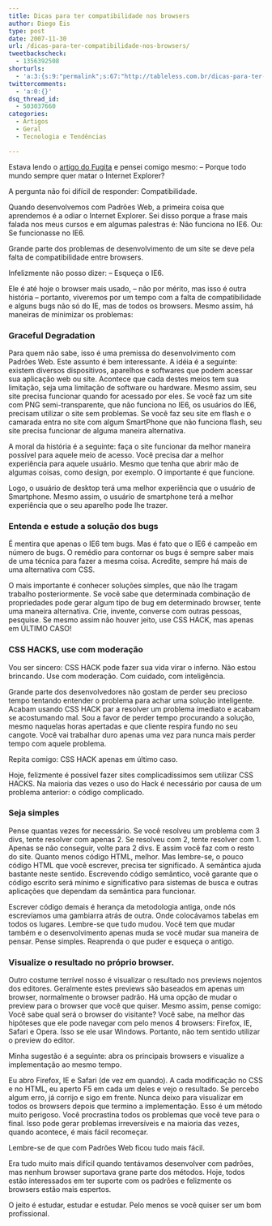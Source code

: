 ```yaml
---
title: Dicas para ter compatibilidade nos browsers
author: Diego Eis
type: post
date: 2007-11-30
url: /dicas-para-ter-compatibilidade-nos-browsers/
tweetbackscheck:
  - 1356392508
shorturls:
  - 'a:3:{s:9:"permalink";s:67:"http://tableless.com.br/dicas-para-ter-compatibilidade-nos-browsers";s:7:"tinyurl";s:26:"http://tinyurl.com/44fvbok";s:4:"isgd";s:19:"http://is.gd/vMOVgb";}'
twittercomments:
  - 'a:0:{}'
dsq_thread_id:
  - 503037660
categories:
  - Artigos
  - Geral
  - Tecnologia e Tendências

---
```

Estava lendo o [artigo do Fugita][1] e pensei comigo mesmo: &#8211; Porque todo mundo sempre quer matar o Internet Explorer?
  
A pergunta não foi difícil de responder: Compatibilidade.

Quando desenvolvemos com Padrões Web, a primeira coisa que aprendemos é a odiar o Internet Explorer. Sei disso porque a frase mais falada nos meus cursos e em algumas palestras é: Não funciona no IE6. Ou: Se funcionasse no IE6.
  
Grande parte dos problemas de desenvolvimento de um site se deve pela falta de compatibilidade entre browsers.

Infelizmente não posso dizer: &#8211; Esqueça o IE6.
  
Ele é até hoje o browser mais usado, &#8211; não por mérito, mas isso é outra história &#8211; portanto, viveremos por um tempo com a falta de compatibilidade e alguns bugs não só do IE, mas de todos os browsers. Mesmo assim, há maneiras de minimizar os problemas:

### Graceful Degradation

Para quem não sabe, isso é uma premissa do desenvolvimento com Padrões Web. Este assunto é bem interessante. A idéia é a seguinte: existem diversos dispositivos, aparelhos e softwares que podem acessar sua aplicação web ou site. Acontece que cada destes meios tem sua limitação, seja uma limitação de software ou hardware. Mesmo assim, seu site precisa funcionar quando for acessado por eles. Se você faz um site com PNG semi-transparente, que não funciona no IE6, os usuários do IE6, precisam utilizar o site sem problemas. Se você faz seu site em flash e o camarada entra no site com algum SmartPhone que não funciona flash, seu site precisa funcionar de alguma maneira alternativa.

A moral da história é a seguinte: faça o site funcionar da melhor maneira possível para aquele meio de acesso. Você precisa dar a melhor experiência para aquele usuário. Mesmo que tenha que abrir mão de algumas coisas, como design, por exemplo. O importante é que funcione.

Logo, o usuário de desktop terá uma melhor experiência que o usuário de Smartphone. Mesmo assim, o usuário de smartphone terá a melhor experiência que o seu aparelho pode lhe trazer.

### Entenda e estude a solução dos bugs

É mentira que apenas o IE6 tem bugs. Mas é fato que o IE6 é campeão em número de bugs. O remédio para contornar os bugs é sempre saber mais de uma técnica para fazer a mesma coisa. Acredite, sempre há mais de uma alternativa com CSS.

O mais importante é conhecer soluções simples, que não lhe tragam trabalho posteriormente. Se você sabe que determinada combinação de propriedades pode gerar algum tipo de bug em determinado browser, tente uma maneira alternativa. Crie, invente, converse com outras pessoas, pesquise. Se mesmo assim não houver jeito, use CSS HACK, mas apenas em ÚLTIMO CASO!

### CSS HACKS, use com moderação

Vou ser sincero: CSS HACK pode fazer sua vida virar o inferno. Não estou brincando. Use com moderação. Com cuidado, com inteligência.

Grande parte dos desenvolvedores não gostam de perder seu precioso tempo tentando entender o problema para achar uma solução inteligente. Acabam usando CSS HACK par a resolver um problema imediato e acabam se acostumando mal. Sou a favor de perder tempo procurando a solução, mesmo naquelas horas apertadas e que cliente respira fundo no seu cangote. Você vai trabalhar duro apenas uma vez para nunca mais perder tempo com aquele problema.

Repita comigo: CSS HACK apenas em último caso.

Hoje, felizmente é possível fazer sites complicadíssimos sem utilizar CSS HACKS. Na maioria das vezes o uso do Hack é necessário por causa de um problema anterior: o código complicado.

### Seja simples

Pense quantas vezes for necessário. Se você resolveu um problema com 3 divs, tente resolver com apenas 2. Se resolveu com 2, tente resolver com 1. Apenas se não conseguir, volte para 2 divs. E assim você faz com o resto do site. Quanto menos código HTML, melhor. Mas lembre-se, o pouco código HTML que você escrever, precisa ter significado. A semântica ajuda bastante neste sentido. Escrevendo código semântico, você garante que o código escrito será mínimo e significativo para sistemas de busca e outras aplicações que dependam da semântica para funcionar.

Escrever código demais é herança da metodologia antiga, onde nós escrevíamos uma gambiarra atrás de outra. Onde colocávamos tabelas em todos os lugares. Lembre-se que tudo mudou. Você tem que mudar também e o desenvolvimento apenas muda se você mudar sua maneira de pensar. Pense simples. Reaprenda o que puder e esqueça o antigo.

### Visualize o resultado no próprio browser.

Outro costume terrível nosso é visualizar o resultado nos previews nojentos dos editores. Geralmente estes previews são baseados em apenas um browser, normalmente o browser padrão. Há uma opção de mudar o preview para o browser que você que quiser. Mesmo assim, pense comigo: Você sabe qual será o browser do visitante? Você sabe, na melhor das hipóteses que ele pode navegar com pelo menos 4 browsers: Firefox, IE, Safari e Opera. Isso se ele usar Windows. Portanto, não tem sentido utilizar o preview do editor.

Minha sugestão é a seguinte: abra os principais browsers e visualize a implementação ao mesmo tempo.
  
Eu abro Firefox, IE e Safari (de vez em quando). A cada modificação no CSS e no HTML, eu aperto F5 em cada um deles e vejo o resultado. Se percebo algum erro, já corrijo e sigo em frente. Nunca deixo para visualizar em todos os browsers depois que termino a implementação. Esso é um método muito perigoso. Você procrastina todos os problemas que você teve para o final. Isso pode gerar problemas irreversíveis e na maioria das vezes, quando acontece, é mais fácil recomeçar.

Lembre-se de que com Padrões Web ficou tudo mais fácil.
  
Era tudo muito mais difícil quando tentávamos desenvolver com padrões, mas nenhum browser suportava grane parte dos métodos. Hoje, todos estão interessados em ter suporte com os padrões e felizmente os browsers estão mais espertos.
  
O jeito é estudar, estudar e estudar. Pelo menos se você quiser ser um bom profissional.

 [1]: http://www.techbits.com.br/2007/11/29/vamos-matar-o-ie6/